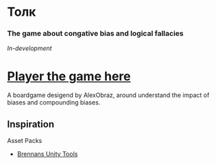 # Толк
### The game about congative bias and logical fallacies
<i>In-development</i>

# [Player the game here](https://www.brennanhatton.com/Tonk/)

A boardgame desigend by AlexObraz, around understand the impact of biases and compounding biases. 

Inspiration
 - 
 
 
Asset Packs
 - [Brennans Unity Tools](https://github.com/bh679/Unity-Tools)
 

